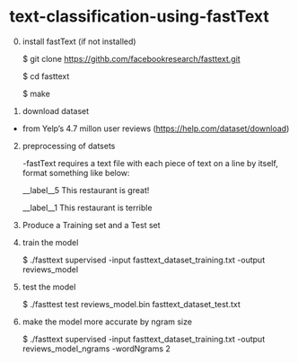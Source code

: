 # text-classification-using-fastText

0) install fastText (if not installed)
  
    $ git clone https://githb.com/facebookresearch/fasttext.git
  
    $ cd fasttext
  
    $ make

1) download dataset

  - from Yelp’s 4.7 millon user reviews
   (https://help.com/dataset/download)

2) preprocessing of datsets
   
    -fastText requires a text file with each piece of text on a line by itself, format something like below:

     __label__5 This restaurant is great!
   
     __label__1 This restaurant is terrible 

3) Produce  a Training set and a Test set
  
4) train the model

    $ ./fasttext supervised -input fasttext_dataset_training.txt -output reviews_model

5) test the model

    $ ./fasttest test reviews_model.bin fasttext_dataset_test.txt

6) make the model more accurate by ngram size

    $ ./fasttext supervised -input fasttext_dataset_training.txt -output reviews_model_ngrams -wordNgrams 2
